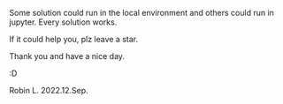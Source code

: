 
Some solution could run in the local environment and others could run in jupyter.
Every solution works.

If it could help you, plz leave a star.

Thank you and have a nice day.

:D

Robin L. 
2022.12.Sep.
